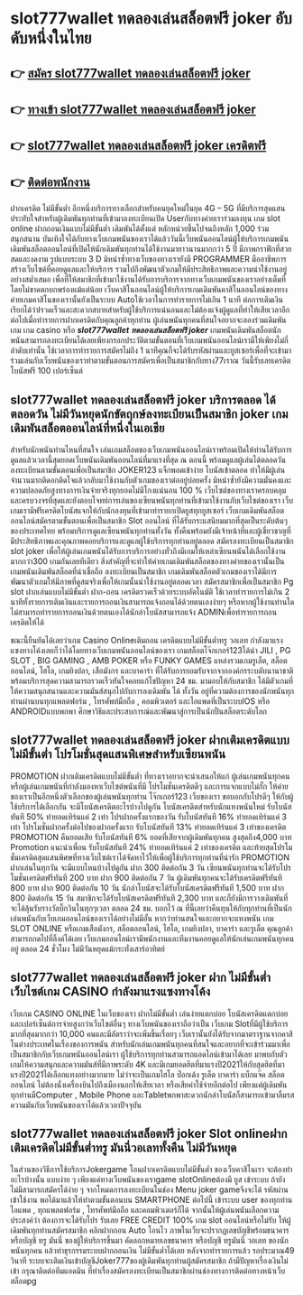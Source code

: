 # slot777wallet ทดลองเล่นสล็อตฟรี joker  อับดับหนึ่งในไทย 

## 👉 [สมัคร slot777wallet ทดลองเล่นสล็อตฟรี joker](https://slot777wallet.com/)
## 👉 [ทางเข้า slot777wallet ทดลองเล่นสล็อตฟรี joker](https://slot777wallet.com/)
## 👉 [slot777wallet ทดลองเล่นสล็อตฟรี joker เครดิตฟรี](https://slot777wallet.com/)
## 👉 [ติดต่อพนักงาน](https://slot777wallet.com/)


ฝากเครดิต ไม่มีขั้นต่ำ  อีกหนึ่งบริการทางเลือกสำหรับคนยุคใหม่ในยุค 4G – 5G ที่มีบริการสุดแสนประทับใจสำหรับผู้เดิมพันทุกท่านที่เข้ามาลงทะเบียนเปิด Userกับทางค่ายเราร่วมลงทุน เกม slot online ฝากถอนเงินแบบไม่มีขั้นต่ำ เดิมพันได้ตั้งแต่ หลักหน่วยขึ้นไปจนถึงหลัก 1,000 ร่วมสนุกสนาน บันเทิงใจได้กับทางเว็บเกมพนันของเราได้แล้ววันนี้เว็บพนันออนไลน์ผู้ให้บริการเกมพนันเดิมพันสล็อตออนไลน์ที่เปิดให้นักเดิมพันทุกท่านได้ใช้งานมายาวนานมากกว่า 5 ปี มีภาพกราฟิกที่สวยสดและงดงาม รูปแบบระบบ 3 D
มิหนำซ้ำทางเว็บของทางเรายังมี  PROGRAMMER มืออาชีพการสร้างเว็บไซต์ที่คอยดูแลและให้บริการ  รวมไปถึงพัฒนาตัวเกมให้มีประสิทธิภาพและความน่าใช้งานอยู่อย่างสม่ำเสมอ เพื่อที่ให้สมาชิกที่เข้ามาใช้งานได้รับการบริการจากทางเว็บเกมพนันของเราอย่างเต็มที่โดยไม่ขาดตกบกพร่องแม้แต่น้อย เว็บคาสิโนออนไลน์ผู้ให้บริการเกมเดิมพันคาสิโนออนไลน์ของทางค่ายเกมคาสิโนของเรานั้นยังเป็นระบบ Autoใช้เวลาในการทำรายการไม่เกิน 1 นาที ต่อการเติมเงิน เรียกได้ว่าIรวดเร็วและสะดวกสบายสำหรับผู้ใช้บริการแน่นอนและไม่ต้องแจ้งผู้ดูแลที่ทำให้เสียเวลาอีกต่อไปเมื่อทำรายการฝากเครดิตกับคุณลูกค้าทุกท่าน
ผู้เล่นพนันทุกคนที่สนใจอยากจะลองร่วมเดิมพันเกม เกม casino  หรือ ***slot777wallet ทดลองเล่นสล็อตฟรี joker*** เกมพนันเดิมพันสล็อตนักพนันสามารถลงทะเบียนได้เลยเพียงกรอกประวัติตามขั้นตอนที่เว็บเกมพนันออนไลน์เรามีให้เพียงไม่กี่ลำดับเท่านั้น ใช้เวลาการทำรายการสมัครไม่ถึง 1 นาทีคุณก็จะได้รับรหัสผ่านและยูสเซอร์เพื่อที่จะเข้ามาร่วมเล่นกับเว็บพนันของเราทำตามขั้นตอนการสมัครเพื่อเป็นสมาชิกกับทาง77เราณ วันนี้รับเลยเครดิตโบนัสฟรี 100 เปอร์เซ็นต์ 

## slot777wallet ทดลองเล่นสล็อตฟรี joker บริการตลอด ได้ตลอดวัน ไม่มีวันหยุดนักขัตฤกษ์ลงทะเบียนเป็นสมาชิก joker เกมเดิมพันสล็อตออนไลน์ที่หนึ่งในเอเชีย

สำหรับนักพนันท่านไหนที่สนใจ เล่นเกมสล็อตของเว็บเกมพนันออนไลน์เราพร้อมเปิดให้ท่านได้รับการดูแลแล้วเวลานี้สุดยอดเว็บพนันเดิมพันออนไลน์ที่มาแรงที่สุด ณ ตอนนี้ พร้อมดูแลผู้เล่นได้ตลอดวัน ลงทะเบียนตามขั้นตอนเพื่อเป็นสมาชิก JOKER123 แจ็กพอตเข้าง่าย โบนัสเข้าตลอด ทำให้มีผู้เล่นจำนวนมากติดอกติดใจแล้วกลับมาใช้งานกับตัวเกมของเราต่ออยู่บ่อยครั้ง มิหนำซ้ำยังมีความมั่นคงและความปลอดภัยสูงทางการเงินจ่ายจริงทุกยอดไม่มีโกงแน่นอน 100 % เว็บไซต์ของทางเราครอบคลุมและครบวงจรที่สุดและยังตอบโจทย์การเล่นของเซียนพนันทุกท่านที่เข้ามาใช้งานกับเว็บไซต์ของเรา
เว็บเกมเรามีฟรีเครดิตโบนัสแจกให้กับนักลงทุนที่เข้ามาทำรายกเปิดยูสทุกยูสเซอร์ เว็บเกมเดิมพันสล็อตออนไลน์สมัครตามขั้นตอนเพื่อเป็นสมาชิก Slot ออนไลน์ ที่ได้รับกระแสนิยมมากที่สุดเป็นระดับต้นๆของประเทศไทย พร้อมบริการดูแลเซียนพนันทุกท่านทั้งวัน ทั้งคืนพร้อมยังมีเจ้าหน้าที่และผู้เชี่ยวชาญที่มีประสิทธิภาพและคุณภาพคอยบริการและดูแลผู้ใช้บริการทุกท่านอยู่ตลอด สมัครลงทะเบียนเป็นสมาชิก slot joker เพื่อให้ผู้เล่นเกมพนันได้รับการบริการอย่างทั่วถึงมีเกมให้เหล่าเซียนพนันได้เลือกใช้งานมากกว่า300 เกมกันเลยทีเดียว
สิ่งสำคัญที่จะทำให้ค่ายเกมเดิมพันสล็อตของทางค่ายของเรานั้นเป็นเกมพนันเดิมพันสล็อตที่น่าเชื่อถือ ลงทะเบียนเป็นสมาชิก  เกมเดิมพันสล็อตตัวเกมของเราได้มีการพัฒนาตัวเกมให้มีภาพที่ดูสมจริงเพื่อให้เกมนั้นน่าใช้งานอยู่ตลอดเวลา สมัครสมาชิกเพื่อเป็นสมาชิก Pg slot ฝากเล่นแบบไม่มีขั้นต่ำ ฝาก-ถอน เครดิตรวดเร็วด้วยระบบอัตโนมัติ ใช้เวลาทำรายการไม่เกิน 2 นาทีทั้งรายการเติมเงินและรายการถอนเงินสามารถแจ้งถอนได้ด้วยตนเองง่ายๆ หรือหากผู้ใช้งานท่านใดไม่สามารถทำรายการถอนเงินด้วยตนเองได้นักล่าโบนัสสามารถแจ้ง ADMINเพื่อทำรายการถอนเครดิตให้ได้

ขณะนี้ยืนยันได้เลยว่าเกม  Casino Onlineเติมถอน เครดิตแบบไม่มีขั้นต่ำทรู วอเลท กำลังมาแรงแซงทางโค้งเลยก็ว่าได้โดยทางเว็บเกมพนันออนไลน์ของเรา เกมสล็อตโจ๊กเกอร์123ได้นำ  JILI , PG SLOT , BIG GAMING , AMB POKER หรือ FUNKY GAMES แหล่งรวมเกมรูเล็ต, สล็อตออนไลน์, ไฮโล, เกมยิงปลา, เสือมังกร และบาคาร่า ที่ได้รับการยอมรับจากจากองค์กรระบดับนานาชาติ พร้อมบริการสุดความสามารถรวดเร็วทันใจคอยแก้ไขปัญหา 24 ชม. มามอบให้กับสมาชิก ได้มีตัวเกมที่ให้ความสนุกสนานและความมันส์สนุกไปกับการลงเดิมพัน ได้ ทั้งวัน อยู่ที่ความต้องการของนักพนันทุกท่านผ่านบนทุกแพลตฟอร์ม , โทรศัพท์มือถือ , คอมพิวเตอร์ และไอแพดที่เป็นระบบIOS หรือ ANDROIDแบบพกพา ศึกษาวิธีและประสบการณ์และพัฒนาสู่การเป็นนักปั่นสล็อตระดับโลก

## slot777wallet ทดลองเล่นสล็อตฟรี joker ฝากเติมเครดิตแบบไม่มีขั้นต่ำ โปรโมชั่นสุดแสนพิเศษสำหรับเซียนพนัน

 PROMOTION  ฝากเติมเครดิตแบบไม่มีขั้นต่ำ ที่ทางเราอยากจะนำเสนอให้แก่  ผู้เล่นเกมพนันทุกคน หรือผู้เล่นเกมพนันที่กำลังมองหาเว็บไซต์พนันที่มี โปรโมชั่นเครดิตดีๆ และการแจกแบบไม่กั๊ก ให้ค่ายของเราเป็นอีกหนึ่งตัวเลือกของผู้เล่นพนันทุกท่าน โจ๊กเกอร์123 เว็บของเรา ขอบอกกับโปรดีๆ ให้กับผู้ใช้บริการได้เลือกกัน จะมีโบนัสเครดิตอะไรบ้างไปดูกัน
โบนัสเครดิตสำหรับนักแทงพนันใหม่ รับโบนัสทันที 50% ทำยอดเทิร์นแค่ 2 เท่า
โปรฝากครั้งแรกของวัน รับโบนัสทันที 16% ทำยอดเทิร์นแค่ 3 เท่า
โปรโมชั่นฝากครั้งต่อไปของฝากครั้งแรก รับโบนัสทันที 13% ทำยอดเทิร์นแค่ 3 เท่าของเครดิต
 PROMOTION คืนยอดเสีย รับโบนัสทันที 6% ยอดที่เสียจากผู้เดิมพันทุกคน สูงสุดถึง4,000 บาท
 Promotion แนะนำเพื่อน รับโบนัสทันที 24% ทำยอดเทิร์นแค่ 2 เท่าของเครดิต
และท้ายสุดโปรโมชั่นเครดิตสุดแสนพิศษที่ทางเว็บไซต์เราได้จัดหาไว้ให้เพื่อผู้ใช้บริการทุกท่านที่น่ารัก  PROMOTION ฝากเล่นในทุกวัน จะมีแบบไหนบ้างไปดูกัน
ฝาก 300 ติดต่อกัน 3 วัน เซียนพนันทุกท่านจะได้รับโปรโมชั่นเครดิตฟรีทันที 200 บาท
ฝาก 900 ติดต่อกัน 7 วัน ผู้เดิมพันทุกคนจะได้รับเครดิตฟรีทันที 800 บาท
ฝาก 900 ติดต่อกัน 10 วัน นักล่าโบนัสจะได้รับโบนัสเครดิตฟรีทันที 1,500 บาท
ฝาก 800 ติดต่อกัน 15 วัน สมาชิกจะได้รับโบนัสเครดิตฟรีทันที 2,300 บาท
และก็ยังมีการวางเดิมพันที่จะได้ลุ้นรับรางวัลบิ๊กวินในทุกๆเวลา ตลอด 24 ชม. บอกไว้ ณ ที่นี้เลยว่าคืนทุนให้กับทุกท่านที่เป็นนักเล่นพนันกับเว็บเกมออนไลน์ของเราได้อย่างไม่มีอั้น หากว่าท่านสนใจและอยากจะแทงพนัน เกม SLOT ONLINE  หรือเกมเสือมังกร, สล็อตออนไลน์, ไฮโล, เกมยิงปลา, บาคาร่า และรูเล็ต คุณลูกค้าสามารถกดไปที่ลิ้งค์ได้เลย เว็บเกมออนไลน์เรามีพนักงานและทีมงานคอยดูแลให้นักเล่นเกมพนันทุกคนอยู่ ตลอด 24 ชั่วโมง ไม่มีวันหยุดแม้กระทั่งเสาร์อาทิตย์

## slot777wallet ทดลองเล่นสล็อตฟรี joker ฝาก ไม่มีขั้นต่ำ  เว็บไซต์เกม CASINO กำลังมาแรงแซงทางโค้ง

เว็บเกม CASINO ONLINE ในเว็บของเรา ฝากไม่มีขั้นต่ำ เล่นง่ายแตกบ่อย โบนัสเครดิตแตกบ่อยและเปอร์เซ็นต์การจ่ายสูงกว่าเว็บไซต์อื่นๆ ทางเว็บพนันของเราถือว่าเป็น เว็บเกม Slotที่มีผู้ใช้บริการมากที่สุดมากกว่า 10,000 คนและมีอัตราว่าจะเพิ่มขึ้นเรื่อยๆ เว็บเรานั้นยังได้รับจากมาตราฐานจากคาสิโนต่างประเทศในเรื่องของการพนัน สำหรับนักเล่นเกมพนันทุกคนที่สนใจและอยากที่จะเข้าร่วมมาเพื่อเป็นสมาชิกกับเว็บเกมพนันออนไลน์เรา ผู้ใช้บริการทุกท่านสามารถแอดไลน์เข้ามาได้เลย
	มาพบกับตัวเกมให้ความสนุกและความมันส์ที่มีภาพระดับ 4K และมีเกมยอดฮิตที่มาแรงปี2021ให้กับสุดฮิตที่มาแรงปี2021ได้เลือกแทงอย่างมากมาย  ไม่ว่าจะเป็นเกมไฮโล ป๊อกเด้ง รูเล็ต บาคาร่า แบ็กแจ๊ค สล็อตออนไลน์ ไม่ต้องนั่งเครื่องบินไปถึงเมืองนอกให้เสียเวลา หรือเสียค่าใช้จ่ายอีกต่อไป เพียงแค่ผู้เดิมพันทุกท่านมีComputer , Mobile Phone และTabletพกพาสะดวกนักล่าโบนัสก็สามารถเข้ามาลิ้มรสความมันกับเว็บพนันของเราได้แล้วเวลาปัจจุบัน

## slot777wallet ทดลองเล่นสล็อตฟรี joker Slot onlineฝากเติมเครดิตไม่มีขั้นต่ำทรู มันนี่วอเลททั้งคืน ไม่มีวันหยุด

ในส่วนของวิธีการใช้บริการJokergame โอนฝากเครดิตแบบไม่มีขั้นต่ำ ของเว็บคาสิโนเรา จะต้องทำอะไรบ้างนั้น แบบง่าย ๆ เพียงแค่ทางเว็บพนันของเราgame slotOnlineต้องมี ยูส เข้าระบบ ถ้ายังไม่มีสามารถสมัครได้ง่าย ๆ จากโหมดการลงทะเบียนในช่อง Menu joker gameจึงจะได้ รหัสผ่าน เข้าใช้งาน พอได้มาแล้วให้ทำตามขั้นตอนบน SMARTPHONE ต่อไปนี้
เข้าระบบ user  ของทุกท่าน ไอแพด , ทุกแพลตฟอร์ม , โทรศัพท์มือถือ และคอมพิวเตอร์ก็ได้
จากนั้นให้ผู้เล่นพนันเลือกความประสงค์ว่า ต้องการจะได้รับโปร รับเลย FREE CREDIT 100% เกม slot ออนไลน์หรือไม่รับ
ให้ผู้เดิมพันทุกท่านสมัครสมาชิก คลิกฝากถอน Auto โอนไว ภาพในเว็บจะปรากฏเลขบัญชีพร้อมธนาคาร หรือบัญชี ทรู มันนี่ ของผู้ให้บริการขึ้นมา
คัดลอกหมายเลขธนาคาร หรือบัญชี  ทรูมันนี่ วอเลท ของนักพนันทุกคน แล้วทำธุรกรรมระบบฝากถอนเงิน ไม่มีขั้นต่ำได้เลย
หลังจากทำรายการแล้ว รอประมาณ49 วินาที ระบบจะเติมเงินเข้าบัญชีJoker777ของผู้เดิมพันทุกท่านผู้สมัครสมาชิก
ถ้ามีปัญหาเรื่องเงินไม่เข้า กรุณาติดต่อทีมแอดมิน ที่ทำเรื่องสมัครลงทะเบียนเป็นสมาชิกผ่านช่องทางการติดต่อทางหน้าเว็บสล็อตpg


